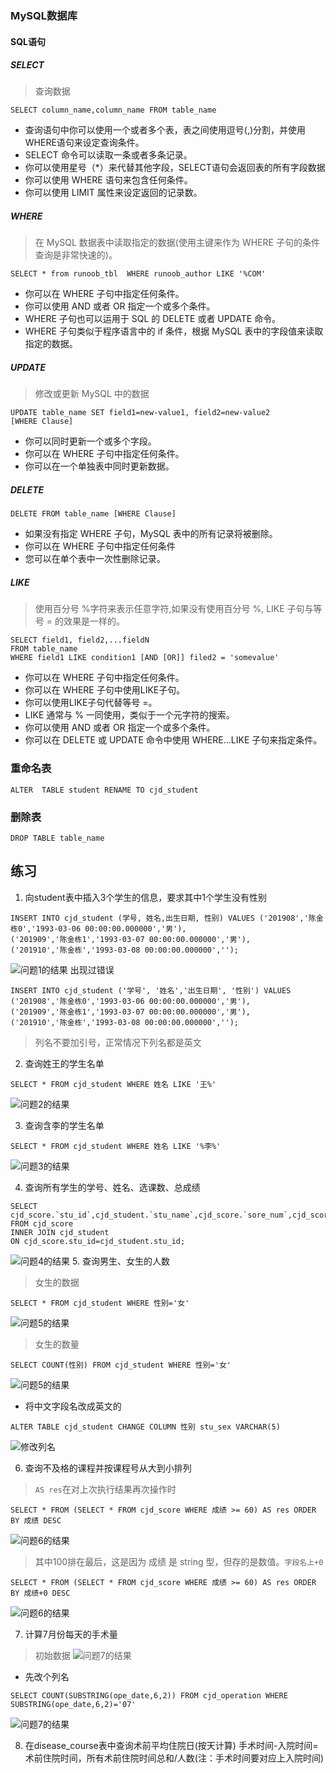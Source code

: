 ### MySQL数据库
#### SQL语句
##### SELECT
> 查询数据
```
SELECT column_name,column_name FROM table_name
```
- 查询语句中你可以使用一个或者多个表，表之间使用逗号(,)分割，并使用WHERE语句来设定查询条件。
- SELECT 命令可以读取一条或者多条记录。
- 你可以使用星号（*）来代替其他字段，SELECT语句会返回表的所有字段数据
- 你可以使用 WHERE 语句来包含任何条件。
- 你可以使用 LIMIT 属性来设定返回的记录数。
##### WHERE
> 在 MySQL 数据表中读取指定的数据(使用主键来作为 WHERE 子句的条件查询是非常快速的)。
```
SELECT * from runoob_tbl  WHERE runoob_author LIKE '%COM'
```
- 你可以在 WHERE 子句中指定任何条件。
- 你可以使用 AND 或者 OR 指定一个或多个条件。
- WHERE 子句也可以运用于 SQL 的 DELETE 或者 UPDATE 命令。
- WHERE 子句类似于程序语言中的 if 条件，根据 MySQL 表中的字段值来读取指定的数据。
##### UPDATE
> 修改或更新 MySQL 中的数据
```
UPDATE table_name SET field1=new-value1, field2=new-value2
[WHERE Clause]
```
- 你可以同时更新一个或多个字段。
- 你可以在 WHERE 子句中指定任何条件。
- 你可以在一个单独表中同时更新数据。
##### DELETE
```
DELETE FROM table_name [WHERE Clause]
```
- 如果没有指定 WHERE 子句，MySQL 表中的所有记录将被删除。
- 你可以在 WHERE 子句中指定任何条件
- 您可以在单个表中一次性删除记录。
##### LIKE
> 使用百分号 %字符来表示任意字符,如果没有使用百分号 %, LIKE 子句与等号 = 的效果是一样的。
```
SELECT field1, field2,...fieldN 
FROM table_name
WHERE field1 LIKE condition1 [AND [OR]] filed2 = 'somevalue'
```
- 你可以在 WHERE 子句中指定任何条件。
- 你可以在 WHERE 子句中使用LIKE子句。
- 你可以使用LIKE子句代替等号 =。
- LIKE 通常与 % 一同使用，类似于一个元字符的搜索。
- 你可以使用 AND 或者 OR 指定一个或多个条件。
- 你可以在 DELETE 或 UPDATE 命令中使用 WHERE...LIKE 子句来指定条件。
### 重命名表
```
ALTER  TABLE student RENAME TO cjd_student
```
### 删除表
```
DROP TABLE table_name
```
## 练习
1. 向student表中插入3个学生的信息，要求其中1个学生没有性别
```
INSERT INTO cjd_student (学号, 姓名,出生日期, 性别) VALUES ('201908','陈金栋0','1993-03-06 00:00:00.000000','男'),
('201909','陈金栋1','1993-03-07 00:00:00.000000','男'),
('201910','陈金栋','1993-03-08 00:00:00.000000','');
```
![问题1的结果](./result/q1.png)
出现过错误
```
INSERT INTO cjd_student ('学号', '姓名','出生日期', '性别') VALUES ('201908','陈金栋0','1993-03-06 00:00:00.000000','男'),
('201909','陈金栋1','1993-03-07 00:00:00.000000','男'),
('201910','陈金栋','1993-03-08 00:00:00.000000','');
```
> 列名不要加引号，正常情况下列名都是英文

2. 查询姓王的学生名单
```
SELECT * FROM cjd_student WHERE 姓名 LIKE '王%'
```
![问题2的结果](./result/q2.png)

3. 查询含李的学生名单
```
SELECT * FROM cjd_student WHERE 姓名 LIKE '%李%'
```
![问题3的结果](./result/q3.png)

4. 查询所有学生的学号、姓名、选课数、总成绩
```
SELECT cjd_score.`stu_id`,cjd_student.`stu_name`,cjd_score.`sore_num`,cjd_score.`core` 
FROM cjd_score
INNER JOIN cjd_student
ON cjd_score.stu_id=cjd_student.stu_id;
```
![问题4的结果](./result/q4.png)
5. 查询男生、女生的人数
> 女生的数据
```
SELECT * FROM cjd_student WHERE 性别='女'
```
![问题5的结果](./result/q5_12.png)
> 女生的数量
```
SELECT COUNT(性别) FROM cjd_student WHERE 性别='女'
```
![问题5的结果](./result/q5_2.png)
- 将中文字段名改成英文的
```
ALTER TABLE cjd_student CHANGE COLUMN 性别 stu_sex VARCHAR(5)
```
![修改列名](./result/changecolname.png)

6. 查询不及格的课程并按课程号从大到小排列
>  ```AS res```在对上次执行结果再次操作时
```
SELECT * FROM (SELECT * FROM cjd_score WHERE 成绩 >= 60) AS res ORDER BY 成绩 DESC
```
![问题6的结果](./result/q6str.png)
> 其中100排在最后，这是因为 成绩 是 string 型，但存的是数值。```字段名上+0```
```
SELECT * FROM (SELECT * FROM cjd_score WHERE 成绩 >= 60) AS res ORDER BY 成绩+0 DESC
```
![问题6的结果](./result/q6.png)

7. 计算7月份每天的手术量
> 初始数据
![问题7的结果](./result/q7init.png)
- 先改个列名
```
SELECT COUNT(SUBSTRING(ope_date,6,2)) FROM cjd_operation WHERE SUBSTRING(ope_date,6,2)='07'
```
![问题7的结果](./result/q7.png)

8. 在disease_course表中查询术前平均住院日(按天计算)
手术时间-入院时间=术前住院时间，所有术前住院时间总和/人数(注：手术时间要对应上入院时间)